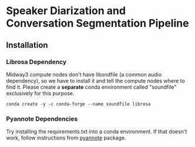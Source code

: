 # Speaker Diarization and Conversation Segmentation Pipeline

## Installation
### Librosa Dependency
Midway3 compute nodes don't have libsndfile (a common audio dependency),
so we have to install it and tell the compute nodes where to find it.
Please create a **separate** conda environment called "soundfile" exclusively for this purpose.
```
conda create -y -c conda-forge --name soundfile librosa
```
### Pyannote Dependencies
Try installing the requirements.txt into a conda environment.
If that doesn't work, follow instructions from [pyannote](https://github.com/pyannote/pyannote-audio) package.
